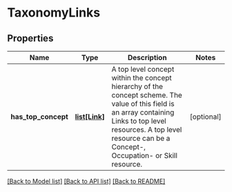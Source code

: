 # TaxonomyLinks

## Properties
Name | Type | Description | Notes
------------ | ------------- | ------------- | -------------
**has_top_concept** | [**list[Link]**](Link.md) | A top level concept within the concept hierarchy of the concept scheme. The value of this field is an array containing Links to top level resources. A top level resource can be a Concept-, Occupation- or Skill resource. | [optional] 

[[Back to Model list]](../README.md#documentation-for-models) [[Back to API list]](../README.md#documentation-for-api-endpoints) [[Back to README]](../README.md)

